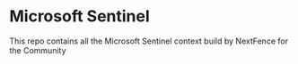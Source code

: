 # Microsoft Sentinel
This repo contains all the Microsoft Sentinel context build by NextFence for the Community
